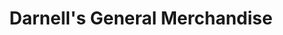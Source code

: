---
title: "Darnell's General Merchandise"
url: /north-upi/darnells-general-merchandise/
shop: Eisenwaren
---
